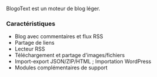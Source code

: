 BlogoText est un moteur de blog léger.

### Caractéristiques

- Blog avec commentaires et flux RSS
- Partage de liens
- Lecteur RSS
- Téléchargement et partage d'images/fichiers
- Import-export JSON/ZIP/HTML ; Importation WordPress
- Modules complémentaires de support